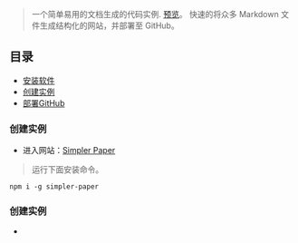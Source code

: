 > 一个简单易用的文档生成的代码实例. [预览](http://cnruby.github.io/iotoi/)。
> 快速的将众多 Markdown 文件生成结构化的网站，并部署至 GitHub。
> 

## 目录    
- [安装软件](#安装软件)
- [创建实例](#创建实例)
- [部署GitHub](#部署GitHub)    

### 创建实例
- 进入网站：[Simpler Paper](https://github.com/DhyanaChina/simpler-paper)


> 运行下面安装命令。

```shell
npm i -g simpler-paper
```

### 创建实例
- 
